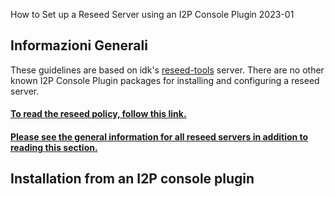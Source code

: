  How to Set up a
Reseed Server using an I2P Console Plugin 2023-01 

## Informazioni Generali

These guidelines are based on idk\'s
[reseed-tools](https://i2pgit.org/idk/reseed-tools) server. There are no
other known I2P Console Plugin packages for installing and configuring a
reseed server.

#### [To read the reseed policy, follow this link.](reseed-policy)

#### [Please see the general information for all reseed servers in addition to reading this section.](reseed)

## Installation from an I2P console plugin


